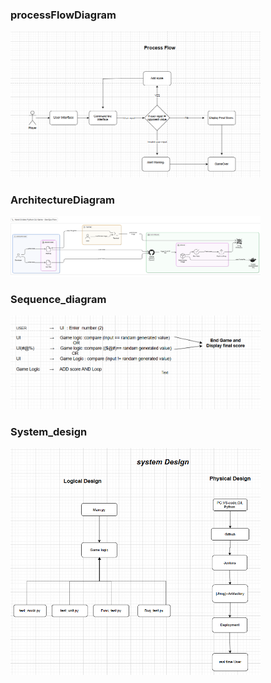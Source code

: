 ### processFlowDiagram
<img src="HandCricketPresentation\images\processFlowDiagram.png" alt="processFlowDiagram" width=400 />


### ArchitectureDiagram
<img src="HandCricketPresentation\images\ArchitectureDiagram.png" alt="ArchitectureDiagram" width=400 />


### Sequence_diagram
<img src="HandCricketPresentation\images\Sequence diagram.png" alt="Sequence diagram" width=400 />


### System_design
<img src="HandCricketPresentation\images\system_design.png" alt="system_design" width=400 />

